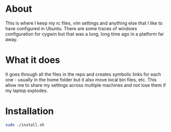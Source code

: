 # About
This is where I keep my rc files, vim settings and anything else that I like
to have configured in Ubuntu. There are some traces of windows configuration
for cygwin but that was a long, long time ago in a platform far away.

# What it does
It goes through all the files in the repo and creates symbolic links for each
one - usually in the home folder but it also move local bin files, etc. This
allow me to share my settings across multiple machines and not lose them if my
laptop explodes.

# Installation

```bash
sudo ./install.sh
```

